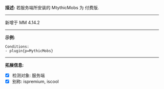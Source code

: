 **描述:** 若服务端所安装的 MtythicMobs 为 付费版.

---

新增于 MM 4.14.2

---

**示例:**

```
Conditions:
- plugin{p=MythicMobs}
```

---

**拓展信息:**

- [x] 检测对象: 服务端
- [x] 别称: ispremium, iscool